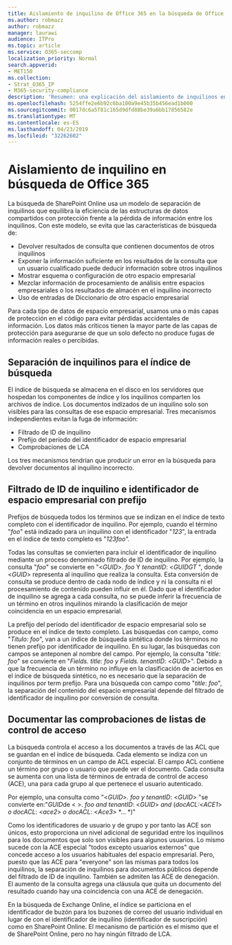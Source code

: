 ```yaml
---
title: Aislamiento de inquilino de Office 365 en la búsqueda de Office 365
ms.author: robmazz
author: robmazz
manager: laurawi
audience: ITPro
ms.topic: article
ms.service: O365-seccomp
localization_priority: Normal
search.appverid:
- MET150
ms.collection:
- Strat_O365_IP
- M365-security-compliance
description: 'Resumen: una explicación del aislamiento de inquilinos en Office 365 Search.'
ms.openlocfilehash: 5254ffe2e6b92c6ba100a9e45b35b456ead1b000
ms.sourcegitcommit: 0017dc6a5f81c165d9dfd88be39a6bb17856582e
ms.translationtype: MT
ms.contentlocale: es-ES
ms.lasthandoff: 04/23/2019
ms.locfileid: "32262602"
---
```

# <a name="tenant-isolation-in-office-365-search"></a>Aislamiento de inquilino en búsqueda de Office 365
La búsqueda de SharePoint Online usa un modelo de separación de inquilinos que equilibra la eficiencia de las estructuras de datos compartidos con protección frente a la pérdida de información entre los inquilinos. Con este modelo, se evita que las características de búsqueda de:
- Devolver resultados de consulta que contienen documentos de otros inquilinos
- Exponer la información suficiente en los resultados de la consulta que un usuario cualificado puede deducir información sobre otros inquilinos
- Mostrar esquema o configuración de otro espacio empresarial
- Mezclar información de procesamiento de análisis entre espacios empresariales o los resultados de almacén en el inquilino incorrecto
- Uso de entradas de Diccionario de otro espacio empresarial

Para cada tipo de datos de espacio empresarial, usamos una o más capas de protección en el código para evitar pérdidas accidentales de información. Los datos más críticos tienen la mayor parte de las capas de protección para asegurarse de que un solo defecto no produce fugas de información reales o percibidas.

## <a name="tenant-separation-for-the-search-index"></a>Separación de inquilinos para el índice de búsqueda
El índice de búsqueda se almacena en el disco en los servidores que hospedan los componentes de índice y los inquilinos comparten los archivos de índice. Los documentos indizados de un inquilino solo son visibles para las consultas de ese espacio empresarial. Tres mecanismos independientes evitan la fuga de información:
- Filtrado de ID de inquilino
- Prefijo del período del identificador de espacio empresarial
- Comprobaciones de LCA

Los tres mecanismos tendrían que producir un error en la búsqueda para devolver documentos al inquilino incorrecto.

## <a name="tenant-id-filtering-and-tenant-id-term-prefixing"></a>Filtrado de ID de inquilino e identificador de espacio empresarial con prefijo
Prefijos de búsqueda todos los términos que se indizan en el índice de texto completo con el identificador de inquilino. Por ejemplo, cuando el término "*foo*" está indizado para un inquilino con el identificador "*123*", la entrada en el índice de texto completo es "*123foo".*

Todas las consultas se convierten para incluir el identificador de inquilino mediante un proceso denominado filtrado de ID de inquilino. Por ejemplo, la consulta "*foo*" se convierte en "<*GUID*>. *foo* Y *tenantID*: <*GUID*_GT_ ", donde <*GUID*> representa al inquilino que realiza la consulta. Esta conversión de consulta se produce dentro de cada nodo de índice y ni la consulta ni el procesamiento de contenido pueden influir en él. Dado que el identificador de inquilino se agrega a cada consulta, no se puede inferir la frecuencia de un término en otros inquilinos mirando la clasificación de mejor coincidencia en un espacio empresarial.

La prefijo del período del identificador de espacio empresarial solo se produce en el índice de texto completo. Las búsquedas con campo, como "*Título: foo*", van a un índice de búsqueda sintética donde los términos no tienen prefijo por identificador de inquilino. En su lugar, las búsquedas con campos se anteponen al nombre del campo. Por ejemplo, la consulta "*title: foo*" se convierte en "*Fields. title: foo y Fields. tenantID*: <*GUID*>". Debido a que la frecuencia de un término no influye en la clasificación de aciertos en el índice de búsqueda sintético, no es necesario que la separación de inquilinos por term prefijo. Para una búsqueda con campo como "*title: foo*", la separación del contenido del espacio empresarial depende del filtrado de identificador de inquilino por conversión de consulta.

## <a name="document-access-control-list-checks"></a>Documentar las comprobaciones de listas de control de acceso
La búsqueda controla el acceso a los documentos a través de las ACL que se guardan en el índice de búsqueda. Cada elemento se indiza con un conjunto de términos en un campo de ACL especial. El campo ACL contiene un término por grupo o usuario que puede ver el documento. Cada consulta se aumenta con una lista de términos de entrada de control de acceso (ACE), una para cada grupo al que pertenece el usuario autenticado.

Por ejemplo, una consulta como "<*GUID*>. *foo y tenantID*: <*GUID*> "se convierte en:"*GUID*de < >. *foo and tenantID*: <*GUID*> *and* (*docACL:*<*ACE1*> *o docACL*: <*ace2*> *o docACL*: <*Ace3*> *... *)"

Como los identificadores de usuario y de grupo y por tanto las ACE son únicos, esto proporciona un nivel adicional de seguridad entre los inquilinos para los documentos que solo son visibles para algunos usuarios. Lo mismo sucede con la ACE especial "todos excepto usuarios externos" que concede acceso a los usuarios habituales del espacio empresarial. Pero, puesto que las ACE para "everyone" son las mismas para todos los inquilinos, la separación de inquilinos para documentos públicos depende del filtrado de ID de inquilino. También se admiten las ACE de denegación. El aumento de la consulta agrega una cláusula que quita un documento del resultado cuando hay una coincidencia con una ACE de denegación.

En la búsqueda de Exchange Online, el índice se particiona en el identificador de buzón para los buzones de correo del usuario individual en lugar de con el identificador de inquilino (identificador de suscripción) como en SharePoint Online. El mecanismo de partición es el mismo que el de SharePoint Online, pero no hay ningún filtrado de LCA.
